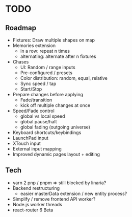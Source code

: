 # TODO

## Roadmap

- Fixtures: Draw multiple shapes on map
- Memories extension
  - in a row: repeat n times
  - alternating: alternate after n fixtures
- Chases
  - UI: Random / range inputs
  - Pre-configured / presets
  - Color distribution: random, equal, relative
  - Sync speed / tap
  - Start/Stop
- Prepare changes before applying
  - Fade/transition
  - kick off multiple changes at once
- Speed/Fade control
  - global vs local speed
  - global pause/halt
  - global fading (outgoing universe)
- Keyboard shortcuts/keybindings
- LaunchPad input
- XTouch input
- External input mapping
- Improved dynamic pages layout + editing

## Tech

- yarn 2 pnp / pnpm => still blocked by linaria?
- Backend restructuring
  - easier masterData extension / new entity process?
- Simplify / remove frontend API worker?
- Node.js worker threads
- react-router 6 Beta

